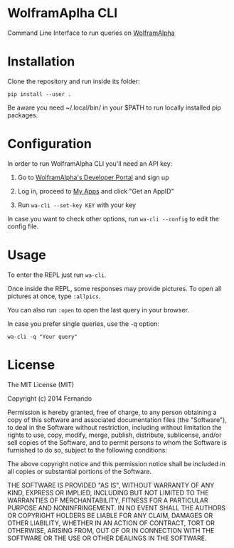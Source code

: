 # WolframAplha CLI

Command Line Interface to run queries on [WolframAlpha](http://www.wolframalpha.com/)

# Installation
Clone the repository and run inside its folder:

    pip install --user .

Be aware you need ~/.local/bin/ in your $PATH to run locally installed pip packages.

# Configuration
In order to run WolframAlpha CLI you'll need an API key:

1. Go to [WolframAlpha's Developer Portal](https://developer.wolframalpha.com/portal/signup.html) and sign up

2. Log in, proceed to [My Apps](http://developer.wolframalpha.com/portal/myapps/) and click "Get an AppID"

3. Run ````wa-cli --set-key KEY```` with your key

In case you want to check other options, run ````wa-cli --config```` to edit the config file.

# Usage
To enter the REPL just run ````wa-cli````.

Once inside the REPL, some responses may provide pictures. To open all pictures at once, type ````:allpics````.

You can also run ````:open```` to open the last query in your browser.

In case you prefer single queries, use the -q option:

    wa-cli -q "Your query"


# License
The MIT License (MIT)

Copyright (c) 2014 Fernando

Permission is hereby granted, free of charge, to any person obtaining a copy
of this software and associated documentation files (the "Software"), to deal
in the Software without restriction, including without limitation the rights
to use, copy, modify, merge, publish, distribute, sublicense, and/or sell
copies of the Software, and to permit persons to whom the Software is
furnished to do so, subject to the following conditions:

The above copyright notice and this permission notice shall be included in all
copies or substantial portions of the Software.

THE SOFTWARE IS PROVIDED "AS IS", WITHOUT WARRANTY OF ANY KIND, EXPRESS OR
IMPLIED, INCLUDING BUT NOT LIMITED TO THE WARRANTIES OF MERCHANTABILITY,
FITNESS FOR A PARTICULAR PURPOSE AND NONINFRINGEMENT. IN NO EVENT SHALL THE
AUTHORS OR COPYRIGHT HOLDERS BE LIABLE FOR ANY CLAIM, DAMAGES OR OTHER
LIABILITY, WHETHER IN AN ACTION OF CONTRACT, TORT OR OTHERWISE, ARISING FROM,
OUT OF OR IN CONNECTION WITH THE SOFTWARE OR THE USE OR OTHER DEALINGS IN THE
SOFTWARE.
